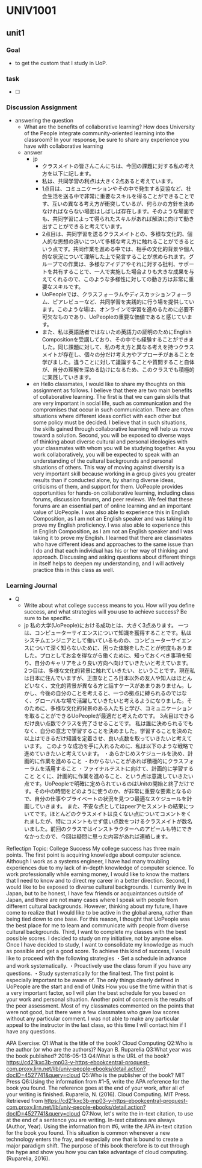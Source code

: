 # UNIV1001

## unit1

### Goal

- to get the custom that I study in UoP.

### task

- [ ]

### Discussion Assignment

- answering the question
  - What are the benefits of collaborative learning? How does University of the People integrate community-oriented learning into the classroom? In your response, be sure to share any experience you have with collaborative learning
  - answer
    - jp
      - クラスメイトの皆さんこんにちは、今回の課題に対する私の考え方を以下に記します。
      - 私は、共同学習の利点は大きく2点あると考えています。
      - 1点目は、コミュニケーションやその中で発生する妥協など、社会生活を送る中で非常に重要なスキルを得ることができることです、互いの異なる考え方が衝突しているが、何らかの方針を決めなければならない場面はしばしば存在します。そのような場面でも、共同学習によって得られたスキルがあれば解決に向けて動き出すことができると考えています。
      - 2点目は、共同学習を送るクラスメイトとの、多様な文化的、個人的な思想の違いについて多様な考え方に触れることができるという点です。共同作業を進める中では、相手の文化的背景や個人的な状況について理解した上で発言することが求められます。グループでの作業は、多様なアイデアやそれに対する批判、サポートを共有することで、一人で実施した場合よりも大きな成果を与えてくれるので、このような多様性に対しての動き方は非常に重要なスキルです。
      - UoPeopleでは、クラスフォーラムやディスカッションフォーラム、ピアレビューなど、共同学習を実践的に行う場を提供しています。このような場は、オンラインで学習を進めるために必要不可欠なものであり、UoPeopleの重要な価値であると感じています。
      - また、私は英語話者ではないため英語力の証明のためにEnglish Compositionを受講しており、その中でも経験することができました。同じ課題に対して、私の考え方と異なる考えを持つクラスメイトが存在し、個々の分だけ考え方やアプローチがあることを学びました。違うことに対して議論することや質問すること自体が、自分の理解を深める助けになるため、このクラスでも積極的に実践していきます。
    - en
Hello classmates, I would like to share my thoughts on this assignment as follows.
I believe that there are two main benefits of collaborative learning.
The first is that we can gain skills that are very important in social life, such as communication and the compromises that occur in such communication. There are often situations where different ideas conflict with each other but some policy must be decided. I believe that in such situations, the skills gained through collaborative learning will help us move toward a solution.
Second, you will be exposed to diverse ways of thinking about diverse cultural and personal ideologies with your classmates with whom you will be studying together. As you work collaboratively, you will be expected to speak with an understanding of the cultural backgrounds and personal situations of others. This way of moving against diversity is a very important skill because working in a group gives you greater results than if conducted alone, by sharing diverse ideas, criticisms of them, and support for them.
UoPeople provides opportunities for hands-on collaborative learning, including class forums, discussion forums, and peer reviews. We feel that these forums are an essential part of online learning and an important value of UoPeople.
I was also able to experience this in English Composition, as I am not an English speaker and was taking it to prove my English proficiency. I was also able to experience this in English Composition, as I am not an English speaker and I was taking it to prove my English. I learned that there are classmates who have different ideas and approaches to the same issue than I do and that each individual has his or her way of thinking and approach. Discussing and asking questions about different things in itself helps to deepen my understanding, and I will actively practice this in this class as well.

### Learning Journal

- Q
  - Write about what college success means to you. How will you define success, and what strategies will you use to achieve success? Be sure to be specific.
  - jp
私の大学(UoPeople)における成功とは、大きく3点あります。
一つは、コンピューターサイエンスについて知識を獲得することです。私はシステムエンジニアとして働いているものの、コンピューターサイエンスについて深く知らないために、困った体験をしたことが何度もありました。プロとしてお金を得ながら働くために、知っておくべき事項を知り、自分のキャリアをより良い方向へ向けていきたいと考えています。
2つ目は、多様な文化的背景に触れていきたい、ということです。現在私は日本に住んでいますが、正直なところ日本以外の友人や知人はほとんどいなく、文化的背景が異なる方と話すケースがあまりありません。しかし、今後の自分のことを考えると、一つの拠点に縛られるのではなく、グローバルな場で活躍していきたいと考えるようになりました。そのために、多様な文化的背景のある人たちと学び、コミュニケーションを取ることができるUoPeopleが最適だと考えたのです。
3点目はできるだけ良い点数でクラスを完了させることです。
私は誰に決められるでもなく、自分の意志で学習することを決めました。学習することを決めた以上はできるだけ知識を定着させ、良い点数を取っていきたいと考えています。
このような成功を手に入れるために、私は以下のような戦略で進めていきたいと考えています。
・あらかじめスケジュールを決め、計画的に作業を進めること
・わからないことがあれば積極的にクラスフォーラムを活用すること
・ファイナルテストに向けて、計画的に学習すること
とくに、計画的に作業を進めること、という点は意識していきたい点です。UoPeopleで明確に定められているのはUnitの開始と終了だけです。その中の時間をどのように使うのか、が非常に重要な要素となるので、自分の仕事やプライベートの状況を見つつ最適なスケジュールを計画していきます。
また、不安な点としてはpeerアセスメントの結果についてです。ほとんどのクラスメイトは良くない点についてコメントをくれましたが、特にコメントもせず低い点数をつけるクラスメイトが数名いました。前回のクラスではインストラクターへのアピールも特にできなかったので、今回は疑問に思った内容があれば連絡します。

Reflectipn Topic: College Success
My college success has three main points.
The first point is acquiring knowledge about computer science. Although I work as a systems engineer, I have had many troubling experiences due to my lack of in-depth knowledge of computer science. To work professionally while earning money, I would like to know the matters that I need to know and to direct my career in a better direction.
Second, I would like to be exposed to diverse cultural backgrounds. I currently live in Japan, but to be honest, I have few friends or acquaintances outside of Japan, and there are not many cases where I speak with people from different cultural backgrounds. However, thinking about my future, I have come to realize that I would like to be active in the global arena, rather than being tied down to one base. For this reason, I thought that UoPeople was the best place for me to learn and communicate with people from diverse cultural backgrounds.
Third, I want to complete my classes with the best possible scores. I decided to study on my initiative, not by anyone else. Once I have decided to study, I want to consolidate my knowledge as much as possible and get a good score.
To achieve this kind of success, I would like to proceed with the following strategies
・Set a schedule in advance and work systematically.
・Proactively use the class forum if you have any questions.
・Study systematically for the final test.
The first point is especially important to be aware of. The only things clearly defined in UoPeople are the start and end of Units How you use the time within that is a very important factor, so I will plan the best schedule for you based on your work and personal situation.
Another point of concern is the results of the peer assessment. Most of my classmates commented on the points that were not good, but there were a few classmates who gave low scores without any particular comment. I was not able to make any particular appeal to the instructor in the last class, so this time I will contact him if I have any questions.

APA Exercise:
Q1:What is the title of the book?
Cloud Computing
Q2:Who is the author (or who are the authors)?
Nayan B. Ruparelia
Q3:What year was the book published?
2016-05-13
Q4:What is the URL of the book?
<https://cd21kxc3b-mp03-y-https-ebookcentral-proquest-com.proxy.lirn.net/lib/univ-people-ebooks/detail.action?docID=4527741&query=cloud>
Q5:Who is the publisher of the book?
MIT Press
Q6:Using the information from #1-5, write the APA reference for the book you found. The reference goes at the end of your work, after all of your writing is finished.
Ruparelia, N. (2016). Cloud Computing. MIT Press. Retrieved from <https://cd21kxc3b-mp03-y-https-ebookcentral-proquest-com.proxy.lirn.net/lib/univ-people-ebooks/detail.action?docID=4527741&query=cloud>
Q7:Now, let's write the in-text citation, to use at the end of a sentence you are writing. In-text citations are always (Author, Year). Using the information from #6, write the APA in-text citation for the book you found.
This situation is common whenever a new technology enters the fray, and especially one that is bound to create a major paradigm shift. The purpose of this book therefore is to cut through the hype and show you how you can take advantage of cloud computing. (Ruparelia, 2016).
